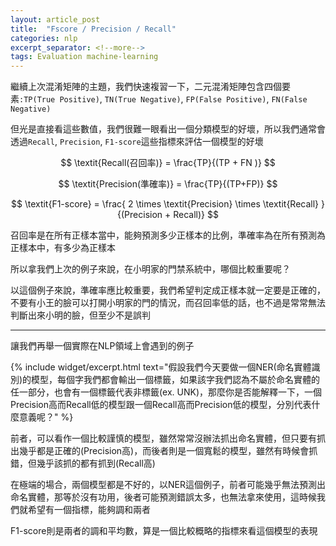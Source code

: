 ```yaml
---
layout: article_post
title:  "Fscore / Precision / Recall"
categories: nlp
excerpt_separator: <!--more-->
tags: Evaluation machine-learning 
---
```


繼續上次混淆矩陣的主題，我們快速複習一下，二元混淆矩陣包含四個要素`:TP(True Positive)`, `TN(True Negative)`, `FP(False Positive)`, `FN(False Negative)`

但光是直接看這些數值，我們很難一眼看出一個分類模型的好壞，所以我們通常會透過`Recall`, `Precision`, `F1-score`這些指標來評估一個模型的好壞

$$ \textit{Recall(召回率)} = \frac{TP}{(TP + FN )} $$

$$ \textit{Precision(準確率)} = \frac{TP}{(TP+FP)} $$

$$ \textit{F1-score} = \frac{ 2 \times \textit{Precision} \times \textit{Recall} }{(Precision + Recall)} $$

召回率是在所有正樣本當中，能夠預測多少正樣本的比例，準確率為在所有預測為正樣本中，有多少為正樣本

所以拿我們上次的例子來說，在小明家的門禁系統中，哪個比較重要呢？

以這個例子來說，準確率應比較重要，我們希望判定成正樣本就一定要是正確的，不要有小王的臉可以打開小明家的門的情況，而召回率低的話，也不過是常常無法判斷出來小明的臉，但至少不是誤判

---

讓我們再舉一個實際在NLP領域上會遇到的例子

{% include widget/excerpt.html text="假設我們今天要做一個NER(命名實體識別)的模型，每個字我們都會輸出一個標籤，如果該字我們認為不屬於命名實體的任一部分，也會有一個標籤代表非標籤(ex. UNK)，那麼你是否能解釋一下，一個Precision高而Recall低的模型跟一個Recall高而Precision低的模型，分別代表什麼意義呢？" %}

前者，可以看作一個比較謹慎的模型，雖然常常沒辦法抓出命名實體，但只要有抓出幾乎都是正確的(Precision高)，而後者則是一個寬鬆的模型，雖然有時候會抓錯，但幾乎該抓的都有抓到(Recall高)

在極端的場合，兩個模型都是不好的，以NER這個例子，前者可能幾乎無法預測出命名實體，那等於沒有功用，後者可能預測錯誤太多，也無法拿來使用，這時候我們就希望有一個指標，能夠調和兩者

F1-score則是兩者的調和平均數，算是一個比較概略的指標來看這個模型的表現

